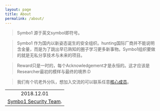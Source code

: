 ```yaml
---
layout: page
title: About
permalink: /about/
---
```


> Symbo1 源于英文symbol即符号。

> Symbo1 作为国内以新姿态诞生的安全组织。hunting国际厂商并不能说明含金量，而是为了跳出早已熟知的圈子学习更多新事物。Symbo1组织要做的就是无私分享技术与未来的项目。

> Reward只是一时的，每个Acknowledgement才是永恒的。这才应该是Researcher最初的模样与最终的境界:D

> 我们有个坑老外分队，想加入交流的可以联系任意<a href="/members/" target="_blank">核心成员</a>。

<div align="right">
<table>
  <tr>
    <td align="center">2018.12.01</td>
  </tr>
  <tr>
    <td align="right"><a href="mailto:symbo1.sec@gmail.com" target="_blank">Symbo1 Security Team</a>.</td>
  </tr>
</table>
</div>